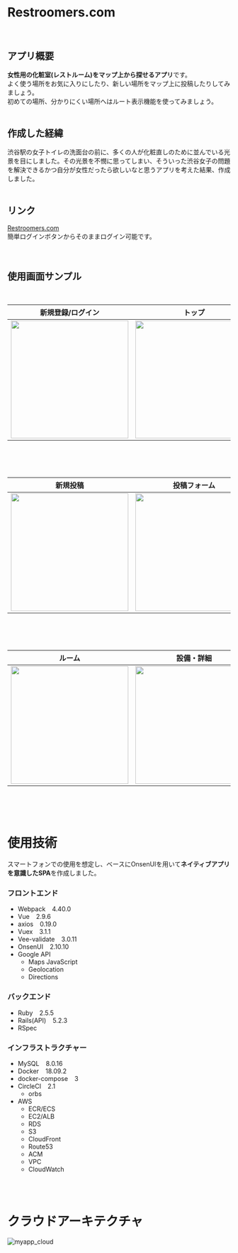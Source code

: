 # Restroomers.com
<br/>

## アプリ概要
**女性用の化粧室(レストルーム)をマップ上から探せるアプリ**です。  
よく使う場所をお気に入りにしたり、新しい場所をマップ上に投稿したりしてみましょう。  
初めての場所、分かりにくい場所へはルート表示機能を使ってみましょう。
<br/>
<br/>

## 作成した経緯
渋谷駅の女子トイレの洗面台の前に、多くの人が化粧直しのために並んでいる光景を目にしました。その光景を不憫に思ってしまい、そういった渋谷女子の問題を解決できるかつ自分が女性だったら欲しいなと思うアプリを考えた結果、作成しました。
<br/>
<br/>


## リンク
[Restroomers.com](https://www.restroomers.com/ "サイトを見る")  
簡単ログインボタンからそのままログイン可能です。
<br/>
<br/>
<br/>


## 使用画面サンプル
<br/>

| 新規登録/ログイン| トップ | 検索機能 |
| :---: | :---: | :---: |
| <img src="https://i.gyazo.com/4e20f6e0fb70683b3eca0be1112ad970.png" width="265px"> | <img src="https://i.gyazo.com/b1ab5a6777da8fb10379cd9042941f93.png" width="265px"> | <img src="https://i.gyazo.com/1697c67daed0f21d064e7041adef2401.png" width="265px"> |  
<br/>
<br/>
<br/>

| 新規投稿 | 投稿フォーム | ルート表示 |
| :---: | :---: | :---: |
| <img src="https://i.gyazo.com/e3414c0196bdc9e10abb78d6f2f3b600.png" width="265px"> | <img src="https://i.gyazo.com/3a4dff5ca8858e9895df859657bef811.png" width="265px"> | <img src="https://i.gyazo.com/a8551577eed47d1a16d6f2ee337c6196.png" width="265px"> |
<br/>
<br/>
<br/>

| ルーム | 設備・詳細 | 口コミ |
| :---: | :---: | :---: |
| <img src="https://i.gyazo.com/e88ba7fb14074d80a3efc8d10d8931ff.png" width="265px"> | <img src="https://i.gyazo.com/3da843e9cc7ec9b837a96d8d82fcc8c3.png" width="265px"> | <img src="https://i.gyazo.com/c1d74dd242c214ba5bb42e2212d2b91b.png" width="265px"> |
<br/>
<br/>
<br/>



# 使用技術
スマートフォンでの使用を想定し、ベースにOnsenUIを用いて**ネイティブアプリを意識したSPA**を作成しました。

### フロントエンド
- Webpack       &ensp; 4.40.0
- Vue           &ensp; 2.9.6
- axios         &ensp; 0.19.0
- Vuex          &ensp; 3.1.1
- Vee-validate  &ensp; 3.0.11
- OnsenUI       &ensp; 2.10.10
- Google API
  - Maps JavaScript
  - Geolocation
  - Directions
  
### バックエンド
- Ruby        &ensp; 2.5.5
- Rails(API)  &ensp; 5.2.3
- RSpec

### インフラストラクチャー
- MySQL           &ensp; 8.0.16
- Docker          &ensp; 18.09.2
- docker-compose  &ensp; 3
- CircleCI        &ensp; 2.1
  - orbs
- AWS
  - ECR/ECS
  - EC2/ALB
  - RDS
  - S3
  - CloudFront
  - Route53
  - ACM
  - VPC
  - CloudWatch
<br/>
<br/>


# クラウドアーキテクチャ
![myapp_cloud](https://user-images.githubusercontent.com/49634472/68024489-97753380-fced-11e9-886d-9e288f04789c.png)
